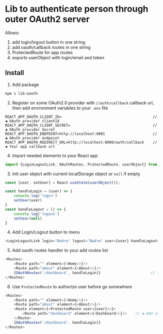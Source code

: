 # Lib to authenticate person through outer OAuth2 server

Allows:
1. add login/logout button in one string
2. add oauth/callback routes in one string
3. ProtectedRoute for app routes
4. exports userObject with login/email and token

## Install

1. Add package
```bash
npm i lib-oauth
```

2. Register on some OAuth2.0 provider with `//auth/callback` callback url, then add environment variables to your `.env` file
```env
REACT_APP_OAUTH_CLIENT_ID=                                          // ◀ OAuth provider clientId
REACT_APP_OAUTH_CLIENT_SECRET=                                      // ◀ OAuth provider Secret
REACT_APP_OAUTH_ENDPOINT=http://localhost:8001                      // ◀ OAuth provider endpoint
REACT_APP_OAUTH_REDIRECT_URL=http://localhost:8000/auth/callback    // ◀ Your app callback url
```

4. Import needed elements to your React app
```js
import {LoginLogoutLink, OAuthRoutes, ProtectedRoute, userObject} from "lib-oauth"
```

3. Init user object with current localStorage object or `null` if empty
```js
const [user, setUser] = React.useState(userObject());

const handleLogin = (user) => {
    console.log('login')
    setUser(user)
}
const handleLogout = () => {
    console.log('logout')
    setUser(null)
}
```

4. Add Login/Logout button to menu
```js
<LoginLogoutLink login="Войти" logout="Выйти" user={user} handleLogout={handleLogout}/>
```

5. Add oauth routes handler to your add routes list
```js
<Routes>
    <Route path="" element={<Home/>}/>
    <Route path="about" element={<About/>}/>
    {OAuthRoutes('/dashboard', handleLogin)}                       // ◀ Add code here
</Routes>
```

6. Use `ProtectedRoute` to authorize user before go somewhere
```js
<Routes>
    <Route path="" element={<Home/>}/>
    <Route path="about" element={<About/>}/>
    <Route element={<ProtectedRoute user={user}/>}>
        <Route path="dashboard" element={<Dashboard/>}/>    // ◀ Add code here
    </Route>
    {OAuthRoutes('/dashboard', handleLogin)}
</Routes>
```
